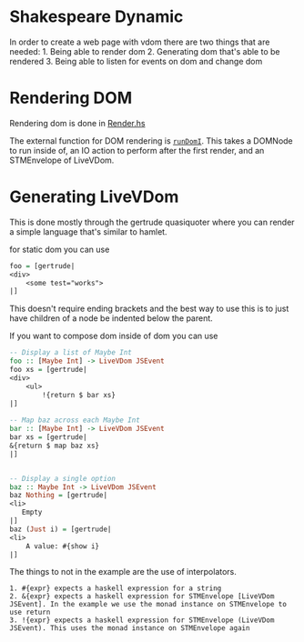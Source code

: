 Shakespeare Dynamic
==

In order to create a web page with vdom there are two things that are needed:
    1. Being able to render dom
    2. Generating dom that's able to be rendered
    3. Being able to listen for events on dom and change dom


Rendering DOM
====
Rendering dom is done in [Render.hs](src/Shakespeare/Dynamic/Render.hs)

The external function for DOM rendering is [`runDomI`](src/Shakespeare/Dynamic/Render.hs). This takes a DOMNode to run inside of, an IO action to perform after the first render, and an STMEnvelope of LiveVDom.

Generating LiveVDom
====
This is done mostly through the gertrude quasiquoter where you can render a simple language that's similar to hamlet.

for static dom you can use
```haskell
foo = [gertrude|
<div>
    <some test="works">
|]
```

This doesn't require ending brackets and the best way to use this is to just have children of a node be indented below the parent.

If you want to compose dom inside of dom you can use
```haskell
-- Display a list of Maybe Int
foo :: [Maybe Int] -> LiveVDom JSEvent 
foo xs = [gertrude|
<div>
    <ul>
        !{return $ bar xs}
|]
        
-- Map baz across each Maybe Int
bar :: [Maybe Int] -> LiveVDom JSEvent
bar xs = [gertrude|
&{return $ map baz xs} 
|]


-- Display a single option
baz :: Maybe Int -> LiveVDom JSEvent
baz Nothing = [gertrude|
<li>
   Empty
|]
baz (Just i) = [gertrude|
<li>
    A value: #{show i}
|]

```

The things to not in the example are the use of interpolators.

    1. #{expr} expects a haskell expression for a string
    2. &{expr} expects a haskell expression for STMEnvelope [LiveVDom JSEvent]. In the example we use the monad instance on STMEnvelope to use return
    3. !{expr} expects a haskell expression for STMEnvelope (LiveVDom JSEvent). This uses the monad instance on STMEnvelope again

